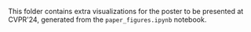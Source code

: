 This folder contains extra visualizations for the poster to be presented at CVPR'24, generated from the ``paper_figures.ipynb`` notebook. 
